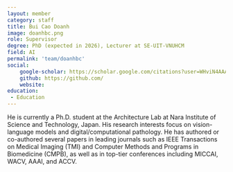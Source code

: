 ```yaml
---
layout: member
category: staff
title: Bui Cao Doanh
image: doanhbc.png
role: Supervisor
degree: PhD (expected in 2026), Lecturer at SE-UIT-VNUHCM
field: AI
permalink: 'team/doanhbc'
social:
    google-scholar: https://scholar.google.com/citations?user=WHviN4AAAAAJ&hl=en
    github: https://github.com/
    website: 
education:
 - Education
---
```

He is currently a Ph.D. student at the Architecture Lab at Nara Institute
of Science and Technology, Japan. His research interests focus on vision-language models and digital/computational pathology. He has authored or co-authored several papers in leading journals such as IEEE Transactions on Medical Imaging (TMI) and Computer Methods and Programs in
Biomedicine (CMPB), as well as in top-tier conferences including MICCAI,
WACV, AAAI, and ACCV.